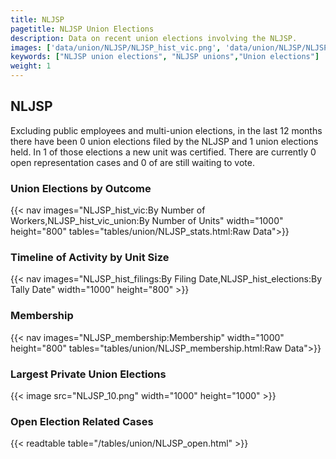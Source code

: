 ```yaml
---
title: NLJSP
pagetitle: NLJSP Union Elections
description: Data on recent union elections involving the NLJSP.
images: ['data/union/NLJSP/NLJSP_hist_vic.png', 'data/union/NLJSP/NLJSP_hist_size.png', 'data/union/NLJSP/NLJSP_10.png']
keywords: ["NLJSP union elections", "NLJSP unions","Union elections"]
weight: 1
---
```

##  NLJSP

Excluding public employees and multi-union elections, in the last 12 months there have been 0 union elections filed by the NLJSP and 1 union elections held. In 1 of those elections a new unit was certified. There are currently 0 open representation cases and 0 of are still waiting to vote.

### Union Elections by Outcome
{{< nav images="NLJSP_hist_vic:By Number of Workers,NLJSP_hist_vic_union:By Number of Units" width="1000" height="800" tables="tables/union/NLJSP_stats.html:Raw Data">}}

### Timeline of Activity by Unit Size
{{< nav images="NLJSP_hist_filings:By Filing Date,NLJSP_hist_elections:By Tally Date" width="1000" height="800" >}}

### Membership
{{< nav images="NLJSP_membership:Membership" width="1000" height="800" tables="tables/union/NLJSP_membership.html:Raw Data">}}

### Largest Private Union Elections
{{< image src="NLJSP_10.png" width="1000" height="1000"  >}}

### Open Election Related Cases
{{< readtable table="/tables/union/NLJSP_open.html" >}}

